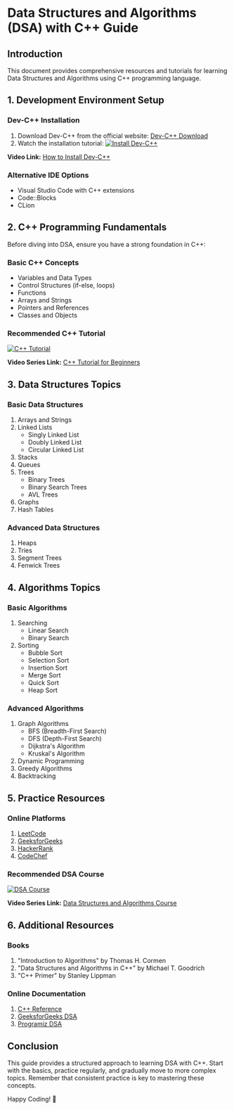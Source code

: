 # Data Structures and Algorithms (DSA) with C++ Guide

## Introduction
This document provides comprehensive resources and tutorials for learning Data Structures and Algorithms using C++ programming language.

## 1. Development Environment Setup

### Dev-C++ Installation
1. Download Dev-C++ from the official website: [Dev-C++ Download](https://sourceforge.net/projects/orwelldevcpp/)
2. Watch the installation tutorial: [![Install Dev-C++](https://img.youtube.com/vi/0nC6PwdB8Xc/0.jpg)](https://www.youtube.com/watch?v=0nC6PwdB8Xc)

**Video Link:** [How to Install Dev-C++](https://www.youtube.com/watch?v=0nC6PwdB8Xc)

### Alternative IDE Options
- Visual Studio Code with C++ extensions
- Code::Blocks
- CLion

## 2. C++ Programming Fundamentals
Before diving into DSA, ensure you have a strong foundation in C++:

### Basic C++ Concepts
- Variables and Data Types
- Control Structures (if-else, loops)
- Functions
- Arrays and Strings
- Pointers and References
- Classes and Objects

### Recommended C++ Tutorial
[![C++ Tutorial](https://img.youtube.com/vi/vLnPwxZdW4Y/0.jpg)](https://www.youtube.com/watch?v=vLnPwxZdW4Y)

**Video Series Link:** [C++ Tutorial for Beginners](https://www.youtube.com/watch?v=vLnPwxZdW4Y&list=PLu0W_9lII9agpFUAlPFe_VNSlXW5uE0YL)

## 3. Data Structures Topics

### Basic Data Structures
1. Arrays and Strings
2. Linked Lists
   - Singly Linked List
   - Doubly Linked List
   - Circular Linked List
3. Stacks
4. Queues
5. Trees
   - Binary Trees
   - Binary Search Trees
   - AVL Trees
6. Graphs
7. Hash Tables

### Advanced Data Structures
1. Heaps
2. Tries
3. Segment Trees
4. Fenwick Trees

## 4. Algorithms Topics

### Basic Algorithms
1. Searching
   - Linear Search
   - Binary Search
2. Sorting
   - Bubble Sort
   - Selection Sort
   - Insertion Sort
   - Merge Sort
   - Quick Sort
   - Heap Sort

### Advanced Algorithms
1. Graph Algorithms
   - BFS (Breadth-First Search)
   - DFS (Depth-First Search)
   - Dijkstra's Algorithm
   - Kruskal's Algorithm
2. Dynamic Programming
3. Greedy Algorithms
4. Backtracking

## 5. Practice Resources

### Online Platforms
1. [LeetCode](https://leetcode.com/)
2. [GeeksforGeeks](https://www.geeksforgeeks.org/)
3. [HackerRank](https://www.hackerrank.com/)
4. [CodeChef](https://www.codechef.com/)

### Recommended DSA Course
[![DSA Course](https://img.youtube.com/vi/0IAPZzGSbME/0.jpg)](https://www.youtube.com/watch?v=0IAPZzGSbME)

**Video Series Link:** [Data Structures and Algorithms Course](https://www.youtube.com/watch?v=0IAPZzGSbME&list=PLDzeHZWIZsTryvtXdMr6rPh4IDexB5NIA)

## 6. Additional Resources

### Books
1. "Introduction to Algorithms" by Thomas H. Cormen
2. "Data Structures and Algorithms in C++" by Michael T. Goodrich
3. "C++ Primer" by Stanley Lippman

### Online Documentation
1. [C++ Reference](https://en.cppreference.com/)
2. [GeeksforGeeks DSA](https://www.geeksforgeeks.org/data-structures/)
3. [Programiz DSA](https://www.programiz.com/dsa)

## Conclusion
This guide provides a structured approach to learning DSA with C++. Start with the basics, practice regularly, and gradually move to more complex topics. Remember that consistent practice is key to mastering these concepts.

Happy Coding! 🚀

